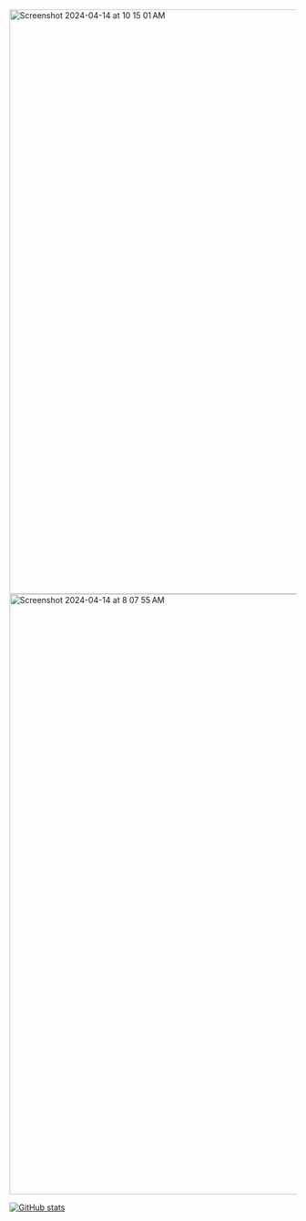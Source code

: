 <img width="1025" alt="Screenshot 2024-04-14 at 10 15 01 AM" src="https://github.com/A1vinSmith/A1vinSmith/assets/24937594/f004d615-032d-4868-bc6e-b2456527d534">


<img width="1053" alt="Screenshot 2024-04-14 at 8 07 55 AM" src="https://github.com/A1vinSmith/A1vinSmith/assets/24937594/02416de0-cb69-4bea-8278-04d120a6d33c">

[![GitHub stats](https://github-readme-stats.vercel.app/api?username=A1vinSmith&theme=merko)](https://tryhackme.com/p/AlvinSmith)
<!--
[![Top Langs](https://github-readme-stats.vercel.app/api/top-langs/?username=A1vinSmith&layout=compact&theme=gruvbox)](https://tryhackme.com/p/AlvinSmith)
-->
<!--
![https://tryhackme.com/p/AlvinSmith](https://user-images.githubusercontent.com/24937594/112230523-d668a800-8c99-11eb-8860-7ea8d5ba9048.png)
-->
<!--
![216267](https://user-images.githubusercontent.com/24937594/132150473-9b085224-ebed-4bb0-b47c-a019d73ad169.png)
-->

  <!-- <a href="https://tryhackme.com/p/AlvinSmith"></a> -->

<!--
![THM-YNFCPQDJN4](https://user-images.githubusercontent.com/24937594/113675234-41d95d80-970f-11eb-83eb-e5fa47c539ac.png)
-->
  
<!--
**A1vinSmith/A1vinSmith** is a ✨ _special_ ✨ repository because its `README.md` (this file) appears on your GitHub profile.

Here are some ideas to get you started:

- 🔭 I’m currently working on ...
- 🌱 I’m currently learning ...
- 👯 I’m looking to collaborate on ...
- 🤔 I’m looking for help with ...
- 💬 Ask me about ...
- 📫 How to reach me: ...
- 😄 Pronouns: ...
- ⚡ Fun fact: ...
-->
